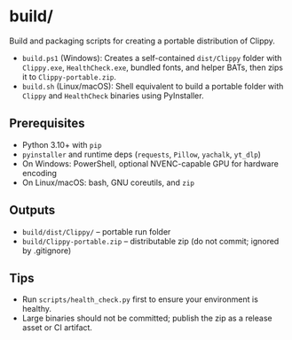# build/

Build and packaging scripts for creating a portable distribution of Clippy.

- `build.ps1` (Windows): Creates a self-contained `dist/Clippy` folder with `Clippy.exe`, `HealthCheck.exe`, bundled fonts, and helper BATs, then zips it to `Clippy-portable.zip`.
- `build.sh` (Linux/macOS): Shell equivalent to build a portable folder with `Clippy` and `HealthCheck` binaries using PyInstaller.

## Prerequisites

- Python 3.10+ with `pip`
- `pyinstaller` and runtime deps (`requests`, `Pillow`, `yachalk`, `yt_dlp`)
- On Windows: PowerShell, optional NVENC-capable GPU for hardware encoding
- On Linux/macOS: bash, GNU coreutils, and `zip`

## Outputs

- `build/dist/Clippy/` – portable run folder
- `build/Clippy-portable.zip` – distributable zip (do not commit; ignored by .gitignore)

## Tips

- Run `scripts/health_check.py` first to ensure your environment is healthy.
- Large binaries should not be committed; publish the zip as a release asset or CI artifact.
